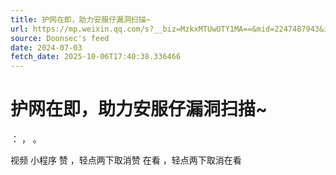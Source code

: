 ```yaml
---
title: 护网在即，助力安服仔漏洞扫描~
url: https://mp.weixin.qq.com/s?__biz=MzkxMTUwOTY1MA==&mid=2247487943&idx=1&sn=04d0d45ae9c85cb8739d15e47c05c779
source: Doonsec's feed
date: 2024-07-03
fetch_date: 2025-10-06T17:40:38.336466
---
```


# 护网在即，助力安服仔漏洞扫描~

：
，
。

视频
小程序
赞
，轻点两下取消赞
在看
，轻点两下取消在看